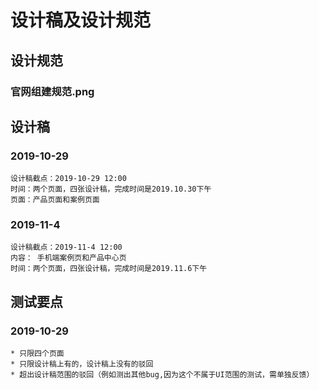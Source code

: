 # 设计稿及设计规范

## 设计规范

### 官网组建规范.png

## 设计稿

### 2019-10-29
    设计稿截点：2019-10-29 12:00
    时间：两个页面，四张设计稿，完成时间是2019.10.30下午
    页面：产品页面和案例页面

### 2019-11-4
    设计稿截点：2019-11-4 12:00
    内容： 手机端案例页和产品中心页
    时间：两个页面，四张设计稿，完成时间是2019.11.6下午

## 测试要点

### 2019-10-29
    * 只限四个页面
    * 只限设计稿上有的，设计稿上没有的驳回
    * 超出设计稿范围的驳回（例如测出其他bug,因为这个不属于UI范围的测试，需单独反馈）


